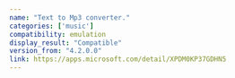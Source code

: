 ```yaml
---
name: "Text to Mp3 converter."
categories: ['music']
compatibility: emulation
display_result: "Compatible"
version_from: "4.2.0.0"
link: https://apps.microsoft.com/detail/XPDM0KP37GDHN5
---
```

